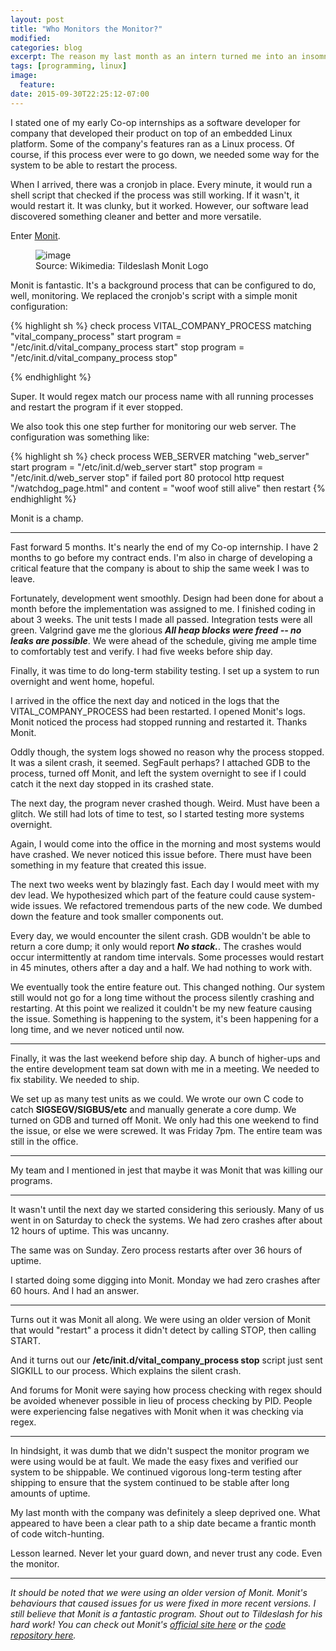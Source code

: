 ```yaml
---
layout: post
title: "Who Monitors the Monitor?"
modified:
categories: blog
excerpt: The reason my last month as an intern turned me into an insomniac 
tags: [programming, linux]
image:
  feature:
date: 2015-09-30T22:25:12-07:00
---
```


I stated one of my early Co-op internships as a software developer for company that developed their product on top of an embedded Linux platform. Some of the company's features ran as a Linux process. Of course, if this process ever were to go down, we needed some way for the system to be able to restart the process.

When I arrived, there was a cronjob in place. Every minute, it would run a shell script that checked if the process was still working. If it wasn't, it would restart it. It was clunky, but it worked. However, our software lead discovered something cleaner and better and more versatile.

Enter [Monit](https://mmonit.com/monit/).

<figure>
	<img src="https://upload.wikimedia.org/wikipedia/en/b/b5/Tildeslash_Monit_Logo.gif" alt="image">
	<figcaption> Source: Wikimedia: Tildeslash Monit Logo</figcaption>
</figure>

Monit is fantastic. It's a background process that can be configured to do, well, monitoring. We replaced the cronjob's script with a simple monit configuration:

{% highlight sh %}
check process VITAL_COMPANY_PROCESS matching "vital_company_process"
	start program = "/etc/init.d/vital_company_process start"
	stop program = "/etc/init.d/vital_company_process stop"

{% endhighlight %}

Super. It would regex match our process name with all running processes and restart the program if it ever stopped. 

We also took this one step further for monitoring our web server. The configuration was something like:

{% highlight sh %}
check process WEB_SERVER matching "web_server"
	start program = "/etc/init.d/web_server start"
	stop program = "/etc/init.d/web_server stop"
	if failed 
		port 80
		protocol http
		request "/watchdog_page.html"
		and content = "woof woof still alive"
		then restart
{% endhighlight %}

Monit is a champ.

---

Fast forward 5 months. It's nearly the end of my Co-op internship. I have 2 months to go before my contract ends. I'm also in charge of developing a critical feature that the company is about to ship the same week I was to leave.

Fortunately, development went smoothly. Design had been done for about a month before the implementation was assigned to me. I finished coding in about 3 weeks. The unit tests I made all passed. Integration tests were all green. Valgrind gave me the glorious ***All heap blocks were freed -- no leaks are possible***. We were ahead of the schedule, giving me ample time to comfortably test and verify. I had five weeks before ship day. 

Finally, it was time to do long-term stability testing. I set up a system to run overnight and went home, hopeful.

I arrived in the office the next day and noticed in the logs that the VITAL_COMPANY_PROCESS had been restarted. I opened Monit's logs. Monit noticed the process had stopped running and restarted it. Thanks Monit.

Oddly though, the system logs showed no reason why the process stopped. It was a silent crash, it seemed. SegFault perhaps? I attached GDB to the process, turned off Monit, and left the system overnight to see if I could catch it the next day stopped in its crashed state.

The next day, the program never crashed though. Weird. Must have been a glitch. We still had lots of time to test, so I started testing more systems overnight.

Again, I would come into the office in the morning and most systems would have crashed. We never noticed this issue before. There must have been something in my feature that created this issue.

The next two weeks went by blazingly fast. Each day I would meet with my dev lead. We hypothesized which part of the feature could cause system-wide issues. We refactored tremendous parts of the new code. We dumbed down the feature and took smaller components out. 

Every day, we would encounter the silent crash. GDB wouldn't be able to return a core dump; it only would report ***No stack.***. The crashes would occur intermittently at random time intervals. Some processes would restart in 45 minutes, others after a day and a half. We had nothing to work with.

We eventually took the entire feature out. This changed nothing. Our system still would not go for a long time without the process silently crashing and restarting. At this point we realized it couldn't be my new feature causing the issue. Something is happening to the system, it's been happening for a long time, and we never noticed until now.

---

Finally, it was the last weekend before ship day. A bunch of higher-ups and the entire development team sat down with me in a meeting. We needed to fix stability. We needed to ship.

We set up as many test units as we could. We wrote our own C code to catch **SIGSEGV/SIGBUS/etc** and manually generate a core dump. We turned on GDB and turned off Monit. We only had this one weekend to find the issue, or else we were screwed. It was Friday 7pm. The entire team was still in the office.

---

My team and I mentioned in jest that maybe it was Monit that was killing our programs.

---

It wasn't until the next day we started considering this seriously. Many of us went in on Saturday to check the systems. We had zero crashes after about 12 hours of uptime. This was uncanny.

The same was on Sunday. Zero process restarts after over 36 hours of uptime.

I started doing some digging into Monit. Monday we had zero crashes after 60 hours. And I had an answer.

---

Turns out it was Monit all along. We were using an older version of Monit that would "restart" a process it didn't detect by calling STOP, then calling START.

And it turns out our **/etc/init.d/vital_company_process stop** script just sent SIGKILL to our process. Which explains the silent crash.

And forums for Monit were saying how process checking with regex should be avoided whenever possible in lieu of process checking by PID. People were experiencing false negatives with Monit when it was checking via regex.

---

In hindsight, it was dumb that we didn't suspect the monitor program we were using would be at fault. We made the easy fixes and verified our system to be shippable. We continued vigorous long-term testing after shipping to ensure that the system continued to be stable after long amounts of uptime.

My last month with the company was definitely a sleep deprived one. What appeared to have been a clear path to a ship date became a frantic month of code witch-hunting. 

Lesson learned. Never let your guard down, and never trust any code. Even the monitor.

---

*It should be noted that we were using an older version of Monit. Monit's behaviours that caused issues for us were fixed in more recent versions. I still believe that Monit is a fantastic program. Shout out to Tildeslash for his hard work! You can check out Monit's [official site here](https://mmonit.com/monit/) or the [code repository here](https://bitbucket.org/tildeslash/monit).*
